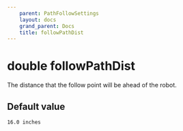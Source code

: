 ```yaml
---
    parent: PathFollowSettings
    layout: docs
    grand_parent: Docs
    title: followPathDist
---
```

# double followPathDist
The distance that the follow point will be ahead of the robot. 

## Default value
`16.0 inches`